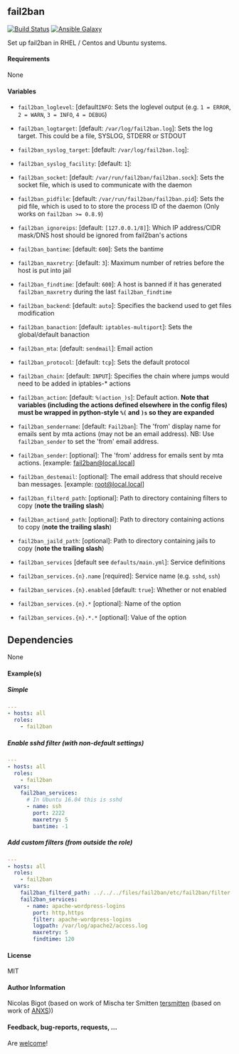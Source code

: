 ## fail2ban

[![Build Status](https://travis-ci.org/nbigot/ansible-fail2ban.svg?branch=master)](https://travis-ci.org/nbigot/ansible-fail2ban) [![Ansible Galaxy](http://img.shields.io/badge/ansible--galaxy-fail2ban-blue.svg)](https://galaxy.ansible.com/nbigot/fail2ban)

Set up fail2ban in RHEL / Centos and Ubuntu systems.

#### Requirements

None

#### Variables

- `fail2ban_loglevel`: [default`INFO`: Sets the loglevel output (e.g. `1 = ERROR`, `2 = WARN`, `3 = INFO`, `4 = DEBUG`)
- `fail2ban_logtarget`: [default: `/var/log/fail2ban.log`]: Sets the log target. This could be a file, SYSLOG, STDERR or STDOUT
- `fail2ban_syslog_target`: [default: `/var/log/fail2ban.log`]:
- `fail2ban_syslog_facility`: [default: `1`]:
- `fail2ban_socket`: [default: `/var/run/fail2ban/fail2ban.sock`]: Sets the socket file, which is used to communicate with the daemon
- `fail2ban_pidfile`: [default: `/var/run/fail2ban/fail2ban.pid`]: Sets the pid file, which is used to to store the process ID of the daemon (Only works on `fail2ban >= 0.8.9`)

- `fail2ban_ignoreips`: [default: `[127.0.0.1/8]`]: Which IP address/CIDR mask/DNS host should be ignored from fail2ban's actions
- `fail2ban_bantime`: [default: `600`]: Sets the bantime
- `fail2ban_maxretry`: [default: `3`]: Maximum number of retries before the host is put into jail
- `fail2ban_findtime`: [default: `600`]: A host is banned if it has generated `fail2ban_maxretry` during the last `fail2ban_findtime`
- `fail2ban_backend`: [default: `auto`]: Specifies the backend used to get files modification
- `fail2ban_banaction`: [default: `iptables-multiport`]: Sets the global/default banaction
- `fail2ban_mta`: [default: `sendmail`]: Email action
- `fail2ban_protocol`: [default: `tcp`]: Sets the default protocol
- `fail2ban_chain`: [default: `INPUT`]: Specifies the chain where jumps would need to be added in iptables-* actions
- `fail2ban_action`: [default: `%(action_)s`]: Default action.  **Note that variables (including the actions defined elsewhere in the config files) must be wrapped in python-style `%(` and `)s` so they are expanded**
- `fail2ban_sendername`: [default: `Fail2ban`]: The 'from' display name for emails sent by mta actions (may not be an email address).  NB: Use `fail2ban_sender` to set the 'from' email address.
- `fail2ban_sender`: [optional]: The 'from' address for emails sent by mta actions. [example: fail2ban@local.local]
- `fail2ban_destemail`: [optional]: The email address that should receive ban messages. [example: root@local.local]
- `fail2ban_filterd_path`: [optional]: Path to directory containing filters to copy (**note the trailing slash**)
- `fail2ban_actiond_path`: [optional]: Path to directory containing actions to copy (**note the trailing slash**)
- `fail2ban_jaild_path`: [optional]: Path to directory containing jails to copy (**note the trailing slash**)

- `fail2ban_services` [default see `defaults/main.yml`]: Service definitions
- `fail2ban_services.{n}.name` [required]: Service name (e.g. `sshd`, `ssh`)
- `fail2ban_services.{n}.enabled` [default: `true`]: Whether or not enabled
- `fail2ban_services.{n}.*` [optional]: Name of the option
- `fail2ban_services.{n}.*.*` [optional]: Value of the option

## Dependencies

None

#### Example(s)

##### Simple

```yaml
---
- hosts: all
  roles:
    - fail2ban
```

##### Enable sshd filter (with non-default settings)

```yaml
---
- hosts: all
  roles:
    - fail2ban
  vars:
    fail2ban_services:
      # In Ubuntu 16.04 this is sshd
      - name: ssh
        port: 2222
        maxretry: 5
        bantime: -1
```

##### Add custom filters (from outside the role)

```yaml
---
- hosts: all
  roles:
    - fail2ban
  vars:
    fail2ban_filterd_path: ../../../files/fail2ban/etc/fail2ban/filter.d/
    fail2ban_services:
      - name: apache-wordpress-logins
        port: http,https
        filter: apache-wordpress-logins
        logpath: /var/log/apache2/access.log
        maxretry: 5
        findtime: 120
```

#### License

MIT

#### Author Information

Nicolas Bigot (based on work of Mischa ter Smitten [tersmitten](https://github.com/Oefenweb/ansible-fail2ban) (based on work of [ANXS](https://github.com/ANXS)))

#### Feedback, bug-reports, requests, ...

Are [welcome](https://github.com/nbigot/ansible-fail2ban/issues)!
